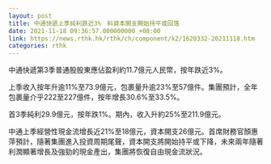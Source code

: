 ```yaml
---
layout: post
title: 中通快遞上季純利跌近3%　料資本開支開始持平或回落
date: 2021-11-18 09:36:57.000000000 +08:00
link: https://news.rthk.hk/rthk/ch/component/k2/1620332-20211118.htm
categories: rthk
---
```


中通快遞第3季普通股股東應佔盈利約11.7億元人民幣，按年跌近3%。

上季收入按年升逾11%至73.9億元，包裹量升逾23%至57億件。集團預計，全年包裹量介乎222至227億件，按年增長30.6%至33.5%。

首3季純利29.9億元，按年跌1%。期內，收入升約25%至211.9億元。

中通上季經營性現金流增長近21%至18億元，資本開支26億元。首席財務官顏惠萍預計，隨著集團進入投資周期尾聲，資本開支將開始持平或下降，未來兩年隨著利潤顯著增長及強勁的現金產出，集團將恢復自由現金流狀況。
